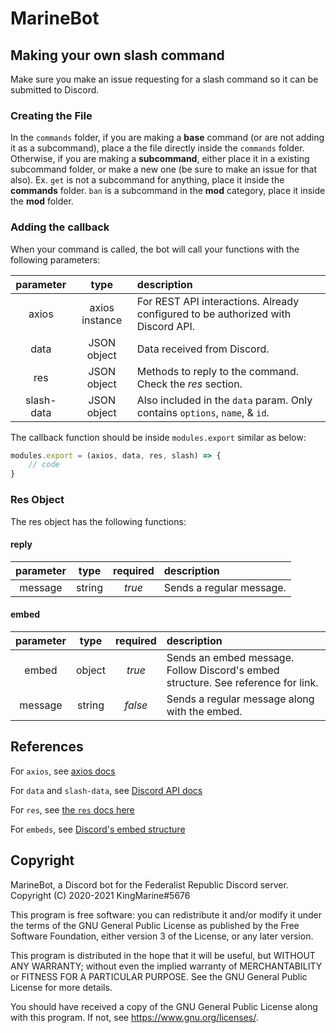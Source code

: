 # MarineBot

## Making your own slash command

Make sure you make an issue requesting for a slash command so it can be submitted to Discord.

### Creating the File

In the `commands` folder, if you are making a **base** command (or are not adding it as a subcommand), place a the file directly inside the `commands` folder. Otherwise, if you are making a **subcommand**, either place it in a existing subcommand folder, or make a new one (be sure to make an issue for that also). Ex. `get` is not a subcommand for anything, place it inside the **commands** folder. `ban` is a subcommand in the **mod** category, place it inside the **mod** folder.

### Adding the callback

When your command is called, the bot will call your functions with the following parameters:

| parameter  | type           | description                                                                      |
|:----------:|:--------------:|:---------------------------------------------------------------------------------|
| axios      | axios instance | For REST API interactions. Already configured to be authorized with Discord API. |
| data       | JSON object    | Data received from Discord.                                                      |
| res        | JSON object    | Methods to reply to the command. Check the *res* section.                        |
| slash-data | JSON object    | Also included in the `data` param. Only contains `options`, `name`, & `id`.      |

The callback function should be inside `modules.export` similar as below:

```js
modules.export = (axios, data, res, slash) => {
    // code
}
```

### Res Object

The res object has the following functions:

#### reply

| parameter | type   | required | description              |
|:---------:|:------:|:--------:|:-------------------------|
| message   | string | *true*   | Sends a regular message. |

#### embed

| parameter | type   | required | description                                                                       |
|:---------:|:------:|:--------:|:----------------------------------------------------------------------------------|
| embed     | object | *true*   | Sends an embed message. Follow Discord's embed structure. See reference for link. |
| message   | string | *false*  | Sends a regular message along with the embed.                                     |

## References

For `axios`, see [axios docs](https://github.com/axios/axios#readme)

For `data` and `slash-data`, see [Discord API docs](https://discord.com/developers/docs/interactions/slash-commands#receiving-an-interaction)

For `res`, see [the `res` docs here](#res-object)

For `embeds`, see [Discord's embed structure](https://discord.com/developers/docs/resources/channel#embed-object)

## Copyright

MarineBot, a Discord bot for the Federalist Republic Discord server.
Copyright (C) 2020-2021  KingMarine#5676

This program is free software: you can redistribute it and/or modify
it under the terms of the GNU General Public License as published by
the Free Software Foundation, either version 3 of the License, or
any later version.

This program is distributed in the hope that it will be useful,
but WITHOUT ANY WARRANTY; without even the implied warranty of
MERCHANTABILITY or FITNESS FOR A PARTICULAR PURPOSE.  See the
GNU General Public License for more details.

You should have received a copy of the GNU General Public License
along with this program.  If not, see <https://www.gnu.org/licenses/>.

